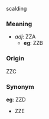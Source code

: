 scalding
### Meaning
+ _adj_: ZZA
    + __eg__: ZZB

### Origin

ZZC

### Synonym

__eg__: ZZD

+ ZZE


